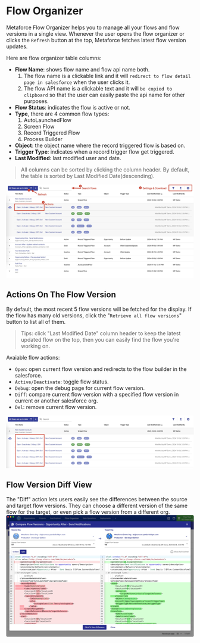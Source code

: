 # Flow Organizer

Metaforce Flow Organizer helps you to manage all your flows and flow versions in a single view. Whenever the user opens the flow organizer or clicks the `Refresh` button at the top, Metaforce fetches latest flow version updates.

Here are flow organizer table columns:

-   **Flow Name**: shows flow name and flow api name both.
    1. The flow name is a clickable link and it will `redirect to flow detail page in salesforce` when the user clicks it.
    2. The flow API name is a clickable text and it will `be copied to clipboard` so that the user can easily paste the api name for other purposes.
-   **Flow Status**: indicates the flow is active or not.
-   **Type**, there are 4 common flow types:
    1. AutoLaunchedFlow
    2. Screen Flow
    3. Record Triggered Flow
    4. Process Builder
-   **Object**: the object name where the record triggered flow is based on.
-   **Trigger Type**: indicates when a record trigger flow get triggered.
-   **Last Modified**: last modified user and date.

> All columns can be sorted by clicking the column header. By default, the table is sorted by Last Modified Date(descending).

![flow-auto-sync](./images/flow-organizer.jpg)

## Actions On The Flow Version

By default, the most recent 5 flow versions will be fetched for the display. If the flow has many old versions, click the "`Retrieve all flow versions`" button to list all of them.

> Tips: click "Last Modified Date" column header to keep the latest updated flow on the top, then you can easily find the flow you're working on.

Avaiable flow actions:

-   `Open`: open current flow version and redirects to the flow builder in the salesforce.
-   `Active/Deactivate`: toggle flow status.
-   `Debug`: open the debug page for current flow version.
-   `Diff`: compare current flow version with a specified flow version in current or another salesforce org.
-   `Del`: remove current flow version.

![flow-actions](./images/flow-actions.jpg)

## Flow Version Diff View

The "Diff" action lets users easily see the differences between the source and target flow versions. They can choose a different version of the same flow for the target, or even pick a flow version from a different org.
![flow-actions](./images/flow-diff.jpg)
